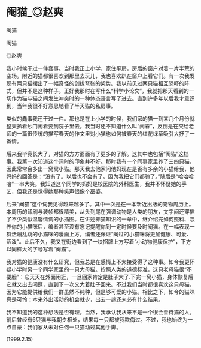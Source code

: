 # 阉猫_◎赵爽

阉猫

阉猫

◎赵爽

我小时候干过一件蠢事。当时我正上小学，家住平房，房后的窗户对着一片半荒的空场。附近的猫都很喜欢到那里去玩儿，我也喜欢趴在窗户上看它们。有一次我发现有两只猫摆出了一幅奇怪的剑拔弩张的架势。我以前见过两只猫相互恐吓的阵式，但并不是这种样子。正好我那时在写什么“科学小论文”，我就把那天看到的一切作为猫与猫之间发生冲突时的一种体态语言写了进去。直到许多年以后我才意识到，当年我很不好意思地看了半天猫的私房事。

类似的蠢事我还干过一件。那也是在上小学的时候，我们家的猫一到某几个月份就整天扒着纱门闹着要到院子里去。我当时还不知道什么叫“闹春”，反倒是在交给老师的一篇很传统的描写春天的作文里对小猫也如何被春天的红花绿草吸引大抒了一番情。

后来我毕竟长大了，对猫的方方面面有了更多的了解。这其中也包括“阉猫”这档事。我第一次知道这个词时的印象并不好。那时我有一个同事家里养了三四只猫，因此常常会多出一窝窝小猫。那天我去他家问他妈现在是否有多余的小猫给我，他妈妈的回答是：“没有了。以后也不会有了。因为我把它们都骟了。”随后是“哈哈哈哈”一串大笑。我知道这个同学的妈妈是校医院的外科医生，我并不怀疑她的手艺，但我还是觉得她那种笑声很像个巫婆。

后来“阉猫”这个词我见得越来越多了。其中一次是在一本新近出版的宠物周历上。本周历的印刷与装帧都很精美，从头到尾在强调动物是人类的朋友，文字间还穿插了不少类似温馨情调的小插图。在讲述养猫知识的一章中，继介绍完如何照料、喂养你的小猫咪后，编者甚至没有忘记提醒你到一定时候要及时阉猫。在一幅表现一群活蹦乱跳的小猫咪的漫画上方，编者还保证“阉过的小猫咪将更加健康、可爱、活泼”。此后不久，我又在街边看到了一块招牌上方写着“小动物健康保护”，下方以同样大的字号写着“阉猫”。

我对猫的健康没有什么研究，但我总是在感情上不太接受得了这种事。如今我更怀疑小学时另一个同学家里的一只大母猫。按照人类的道德标准，这只老母猫很“不要脸”：它天天在外面闲逛，一旦回家肯定是肚子大了.下完一窝小猫，身体恢复后它就又出去闲逛，直到下一次又大着肚子回来。不过我们当时都很喜欢这只母猫，因为它能提供给我们一群虽然不纯种，但是够可爱的小猫。相比之下，如今的猫咪真是可怜：本来外出活动的机会就少，出去一趟还未必有什么结果。

我不知道我的这种想法是否有理。当然，我承认我从来不是一个很会善待猫的人。前后曾经有6只猫与我朝夕相处，结果每一只都被我欺侮过。不过，我也始终为一点自豪：我们家从未对任何一只猫动过其他手脚。

(1999.2.15)